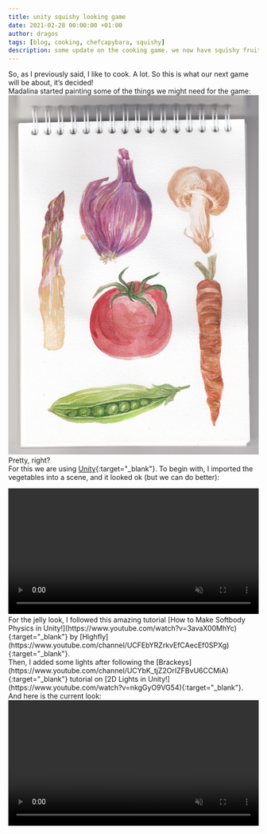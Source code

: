 ```yaml
---
title: unity squishy looking game
date: 2021-02-28 00:00:00 +01:00
author: dragos
tags: [blog, cooking, chefcapybara, squishy]
description: some update on the cooking game. we now have squishy fruits and a small prototype
---
```


So, as I previously said, I like to cook. A lot. So this is what our next game will be about, it’s decided!
<br />
Madalina started painting some of the things we might need for the game:
![Vegetables Scan](/assets/img/squishy-fruits/scan.jpg)
<br />
Pretty, right?
<br />
For this we are using [Unity](https://unity.com/){:target="_blank"}. To begin with, I imported the vegetables into a scene, and it looked ok (but we can do better):

<video width="100%" controls="controls" muted autoplay loop>
  <source src="/assets/mp4/squishy-fruits/jelly-look.mp4" type="video/mp4">
</video>

<br />
For the jelly look, I followed this amazing tutorial [How to Make Softbody Physics in Unity!](https://www.youtube.com/watch?v=3avaX00MhYc){:target="_blank"} by [Highfly](https://www.youtube.com/channel/UCFEbYRZrkvEfCAecEf0SPXg){:target="_blank"}.
<br />
Then, I added some lights after following the [Brackeys](https://www.youtube.com/channel/UCYbK_tjZ2OrIZFBvU6CCMiA){:target="_blank"} tutorial on [2D Lights in Unity!](https://www.youtube.com/watch?v=nkgGyO9VG54){:target="_blank"}.
<br />
And here is the current look:
<video width="100%" controls="controls" muted autoplay loop>
  <source src="/assets/mp4/squishy-fruits/jelly-with-light.mp4" type="video/mp4">
</video>
<br />